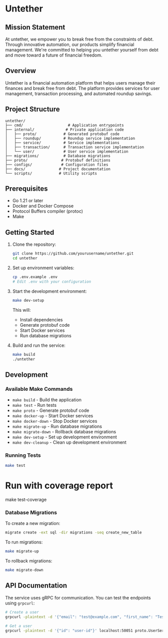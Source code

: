 # Untether

## Mission Statement

At untether, we empower you to break free from the constraints of debt. Through innovative automation, our products simplify financial management. We're committed to helping you untether yourself from debt and move toward a future of financial freedom.

## Overview

Untether is a financial automation platform that helps users manage their finances and break free from debt. The platform provides services for user management, transaction processing, and automated roundup savings.

## Project Structure

```
untether/
├── cmd/                    # Application entrypoints
├── internal/              # Private application code
│   ├── proto/            # Generated protobuf code
│   ├── roundup/          # Roundup service implementation
│   ├── service/          # Service implementations
│   ├── transaction/      # Transaction service implementation
│   └── user/             # User service implementation
├── migrations/           # Database migrations
├── proto/               # Protobuf definitions
├── configs/             # Configuration files
├── docs/               # Project documentation
└── scripts/            # Utility scripts
```

## Prerequisites

- Go 1.21 or later
- Docker and Docker Compose
- Protocol Buffers compiler (protoc)
- Make

## Getting Started

1. Clone the repository:
   ```bash
   git clone https://github.com/yourusername/untether.git
   cd untether
   ```

2. Set up environment variables:
   ```bash
   cp .env.example .env
   # Edit .env with your configuration
   ```

3. Start the development environment:
   ```bash
   make dev-setup
   ```
   This will:
   - Install dependencies
   - Generate protobuf code
   - Start Docker services
   - Run database migrations

4. Build and run the service:
   ```bash
   make build
   ./untether
   ```

## Development

### Available Make Commands

- `make build` - Build the application
- `make test` - Run tests
- `make proto` - Generate protobuf code
- `make docker-up` - Start Docker services
- `make docker-down` - Stop Docker services
- `make migrate-up` - Run database migrations
- `make migrate-down` - Rollback database migrations
- `make dev-setup` - Set up development environment
- `make dev-cleanup` - Clean up development environment

### Running Tests

```bash
make test
```

# Run with coverage report
make test-coverage

### Database Migrations

To create a new migration:
```bash
migrate create -ext sql -dir migrations -seq create_new_table
```

To run migrations:
```bash
make migrate-up
```

To rollback migrations:
```bash
make migrate-down
```

## API Documentation

The service uses gRPC for communication. You can test the endpoints using `grpcurl`:

```bash
# Create a user
grpcurl -plaintext -d '{"email": "test@example.com", "first_name": "Test", "last_name": "User"}' localhost:50051 proto.UserService/CreateUser

# Get a user
grpcurl -plaintext -d '{"id": "user-id"}' localhost:50051 proto.UserService/GetUser
```

